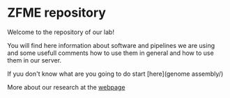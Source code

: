 
# ZFME repository

Welcome to the repository of our lab!  

You will find here information about software and pipelines we are using and some usefull comments how to use them in general and how to use them in our server. 

If yuu don't know what are you going to do start [here](genome assembly/)

More about our research at the [webpage](http://zfme.biol.uw.edu.pl)
